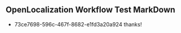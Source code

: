 ## OpenLocalization Workflow Test MarkDown
* 73ce7698-596c-467f-8682-e1fd3a20a924 thanks!

<!--HONumber=Aug16_HO3-->


